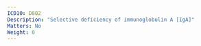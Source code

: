 ```yaml
---
ICD10: D802
Description: "Selective deficiency of immunoglobulin A [IgA]"
Matters: No
Weight: 0
---
```


